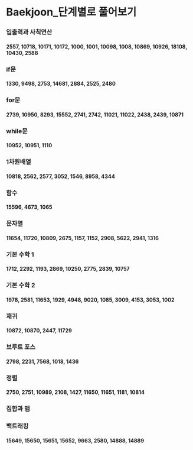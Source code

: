 # Baekjoon_단계별로 풀어보기
### 입출력과 사칙연산
#### 2557, 10718, 10171, 10172, 1000, 1001, 10098, 1008, 10869, 10926, 18108, 10430, 2588
### if문
#### 1330, 9498, 2753, 14681, 2884, 2525, 2480
### for문
#### 2739, 10950, 8293, 15552, 2741, 2742, 11021, 11022, 2438, 2439, 10871
### while문
#### 10952, 10951, 1110
### 1차원배열
#### 10818, 2562, 2577, 3052, 1546, 8958, 4344
### 함수
#### 15596, 4673, 1065
### 문자열
#### 11654, 11720, 10809, 2675, 1157, 1152, 2908, 5622, 2941, 1316
### 기본 수학 1
#### 1712, 2292, 1193, 2869, 10250, 2775, 2839, 10757
### 기본 수학 2
#### 1978, 2581, 11653, 1929, 4948, 9020, 1085, 3009, 4153, 3053, 1002
### 재귀
#### 10872, 10870, 2447, 11729
### 브루트 포스
#### 2798, 2231, 7568, 1018, 1436
### 정렬
#### 2750, 2751, 10989, 2108, 1427, 11650, 11651, 1181, 10814
### 집합과 맵
####
### 백트래킹
#### 15649, 15650, 15651, 15652, 9663, 2580, 14888, 14889